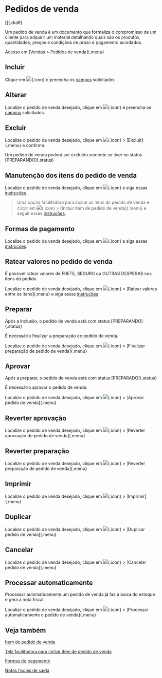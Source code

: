 # Pedidos de venda

[]{.draft}

Um pedido de venda é um documento que formaliza o compromisso de um cliente para adquirir um material detalhando quais são os produtos, quantidades, preços e condições de prazo e pagamento acordados. 

Acesso em [Vendas > Pedidos de venda]{.menu}

## Incluir

Clique em ![](https://static.zenerp.app.br/icons/action-create.svg){.icon} e preencha os [campos](sale-edit) solicitados.

## Alterar

Localize o pedido de venda desejado, clique em ![](https://static.zenerp.app.br/icons/action-update.svg){.icon} e preencha os [campos](sale-edit) solicitados.

## Excluir

Localize o pedido de venda desejado, clique em ![](https://static.zenerp.app.br/icons/action-more-tr.svg){.icon} > [Excluir]{.menu} e confirme.

Um pedido de venda poderá ser excluído somente se tiver no status [PREPARANDO]{.status}

## Manutenção dos itens do pedido de venda

Localize o pedido de venda desejado, clique em ![](https://static.zenerp.app.br/icons/action-child.svg){.icon} e siga essas [instruções](saleItem).

>Uma opção facilitadora para incluir os itens do pedido de venda é clicar em ![](https://static.zenerp.app.br/icons/action-more-tr.svg){.icon} > [Incluir item de pedido de venda]{.menu} e seguir essas [instruções](saleItemOpCreate).

## Formas de pagamento

Localize o pedido de venda desejado, clique em ![](https://static.zenerp.app.br/icons/purchase/purchasePayment.svg){.icon} e siga essas [instruções](salePayment).

## Ratear valores no pedido de venda

É possível ratear valores de FRETE, SEGURO ou OUTRAS DESPESAS nos itens do pedido.

Localize o pedido de venda desejado, clique em ![](https://static.zenerp.app.br/icons/action-forward.svg){.icon} > [Ratear valores entre os itens]{.menu} e siga essas [instruções](saleOpValueProRate)

## Preparar

Após a inclusão, o pedido de venda está com status [PREPARANDO]{.status}

É necessário finalizar a preparação do pedido de venda.

Localize o pedido de venda desejado, clique em ![](https://static.zenerp.app.br/icons/action-forward.svg){.icon} > [Finalizar preparação de pedido de venda]{.menu}

## Aprovar

Após a preparar, o pedido de venda está com status [PREPARADO]{.status}

É necessário aprovar o pedido de venda.

Localize o pedido de venda desejado, clique em ![](https://static.zenerp.app.br/icons/action-forward.svg){.icon} > [Aprovar pedido de venda]{.menu}

## Reverter aprovação

Localize o pedido de venda desejado, clique em ![](https://static.zenerp.app.br/icons/action-forward.svg){.icon} > [Reverter aprovação de pedido de venda]{.menu}

## Reverter preparação

Localize o pedido de venda desejado, clique em ![](https://static.zenerp.app.br/icons/action-forward.svg){.icon} > [Reverter preparação de pedido de venda]{.menu}

## Imprimir

Localize o pedido de venda desejado, clique em ![](https://static.zenerp.app.br/icons/action-more-tr.svg){.icon} > [Imprimir]{.menu}

## Duplicar

Localize o pedido de venda desejado, clique em ![](https://static.zenerp.app.br/icons/action-forward.svg){.icon} > [Duplicar pedido de venda]{.menu}

## Cancelar

Localize o pedido de venda desejado, clique em ![](https://static.zenerp.app.br/icons/action-forward.svg){.icon} > [Cancelar pedido de venda]{.menu}

## Processar automaticamente

Processar automaticamente um pedido de venda já faz a baixa do estoque e gera a nota fiscal.

Localize o pedido de venda desejado, clique em ![](https://static.zenerp.app.br/icons/action-forward.svg){.icon} > [Processar automaticamente o pedido de venda]{.menu}

## Veja também

[Item de pedido de venda](saleItem)

[Tela facilitadora para incluir item de pedido de venda](saleItemOpCreate)

[Formas de pagamento](salePayment)

[Notas fiscais de saída](/fiscal/outgoingInvoice/outgoingInvoice)

